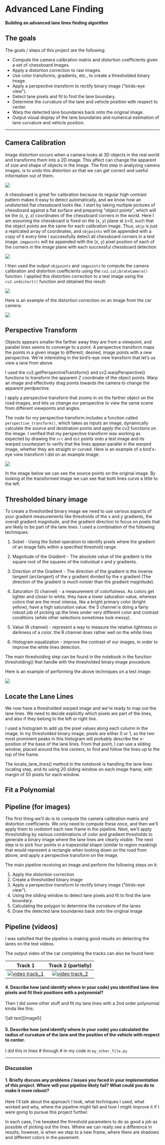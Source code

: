 # **Advanced Lane Finding**

**Building an advanced lane lines finding algorithm**

## The goals

The goals / steps of this project are the following:
* Compute the camera calibration matrix and distortion coefficients given a set of chessboard images.
* Apply a distortion correction to raw images.
* Use color transforms, gradients, etc., to create a thresholded binary image.
* Apply a perspective transform to rectify binary image ("birds-eye view").
* Detect lane pixels and fit to find the lane boundary.
* Determine the curvature of the lane and vehicle position with respect to center.
* Warp the detected lane boundaries back onto the original image.
* Output visual display of the lane boundaries and numerical estimation of lane curvature and vehicle position.

---

## Camera Calibration

Image distortion occurs when a camera looks at 3D objects in the real world and transforms them into a 2D image. This affect can change the apparent of size and shape of objects in the image. The first step in analyzing camera images, is to undo this distortion so that we can get correct and useful information out of them.

![]( https://github.com/shmulik-willinger/advanced_lane_finding/blob/master/readme_img/pinhole_camera_model.jpg?raw=true)

A chessboard is great for calibration because its regular high contrast pattern makes it easy to detect automatically, and we know how an undistorted flat chessboard looks like.
I start by taking multiple pictures of chessboard against a flat surface and preparing "object points", which will be the (x, y, z) coordinates of the chessboard corners in the world. Here I am assuming the chessboard is fixed on the (x, y) plane at z=0, such that the object points are the same for each calibration image. Thus, `objp` is just a replicated array of coordinates, and `objpoints` will be appended with a copy of it every time I successfully detect all chessboard corners in a test image. `imgpoints` will be appended with the (x, y) pixel position of each of the corners in the image plane with each successful chessboard detection.  

![]( https://github.com/shmulik-willinger/advanced_lane_finding/blob/master/readme_img/measuring_distortion.jpg?raw=true)

I then used the output `objpoints` and `imgpoints` to compute the camera calibration and distortion coefficients using the `cv2.calibrateCamera()` function. I applied this distortion correction to a test image using the `cv2.undistort()` function and obtained this result:

![]( https://github.com/shmulik-willinger/advanced_lane_finding/blob/master/readme_img/chessboard_undistorted.jpg?raw=true)

Here is an example of the distortion correction on an image from the car camera:

![]( https://github.com/shmulik-willinger/advanced_lane_finding/blob/master/readme_img/road_undistorted.jpg?raw=true)

## Perspective Transform

Objects appears smaller the farther away they are from a viewpoint, and parallel lines seems to converge to a point. A perspective transform maps the points in a given image to different, desired, image points with a new perspective. We're interesting in the bird’s-eye view transform that let’s us view a lane from above.

I used the cv2.getPerspectiveTransform() and cv2.warpPerspective() functions to transform the apparent Z coordinate of the object points. Warp an image and effectively drag points towards the camera to change the apparent perdpective.

I apply a perspective transform that zooms in on the farther object on the road images, and lets us change our perspective to view the same scene from different viewpoints and angles.

The code for my perspective transform includes a function called `perspective_transform()`, which takes as inputs an image, dynamically calculate the source and destination points and apply the cv2 functions on the image. I verified that my perspective transform was working as expected by drawing the `src` and `dst` points onto a test image and its warped counterpart to verify that the lines appear parallel in the warped image, whether they are straight or curved.
Here is an example of a bird's-eye view transform I did on an example image:

![]( https://github.com/shmulik-willinger/advanced_lane_finding/blob/master/readme_img/perspective_transform.jpg?raw=true)

In the image below we can see the source points on the original image.
By looking at the transformed image we can see that both lines curve a little to the left.

## Thresholded binary image

To create a thresholded binary image we need to use various aspects of your gradient measurements like thresholds of the x and y gradients, the overall gradient magnitude, and the gradient direction to focus on pixels that are likely to be part of the lane lines. I used a combination of the following techniques:

1. Sobel - Using the Sobel operation to identify pixels where the gradient of an image falls within a specified threshold range.

2. Magnitude of the Gradient - The absolute value of the gradient is the square root of the squares of the individual x and y gradients.

3. Direction of the Gradient - The direction of the gradient is the inverse tangent (arctangent) of the y gradient divided by the x gradient (The direction of the gradient is much noisier than the gradient magnitude).

4. Saturation (S channel) - a measurement of colorfulness. As colors get lighter and closer to white, they have a lower saturation value, whereas colors that are the most intense, like a bright primary color (bright yellow), have a high saturation value. the S channel is doing a fairly robust job of picking up the lines under very different color and contrast conditions (while other selections sometimes look messy).

5. Value (R channel) - represent a way to measure the relative lightness or darkness of a color. the R channel does rather well on the white lines

6. Histogram equalization - improve the contrast of our images, in order to improve the white lines detection.

The main thresholding step can be found in the notebook in the function thresholding() that handle with the thresholded binary image procedure.

Here is an example of performing the above techniques on a test image:

![]( https://github.com/shmulik-willinger/advanced_lane_finding/blob/master/readme_img/thresholding_samples.jpg?raw=true)

## Locate the Lane Lines

We now have a thresholded warped image and we're ready to map out the lane lines.
We need to decide explicitly which pixels are part of the lines, and also if they  belong to the left or right line.

I used a histogram to add up the pixel values along each column in the image. In my thresholded binary image, pixels are either 0 or 1, so the two most prominent peaks in this histogram will probably describe the x-position of the base of the lane lines. From that point, I can use a sliding window, placed around the line centers, to find and follow the lines up to the top of the frame.

The locate_lane_lines() method in the notebook is handling the lane lines locating step, and its using 20 sliding window on each image frame, with margin of 50 pixels for each window.

## Fit a Polynomial


## Pipeline (for images)

 The first thing we'll do is to compute the camera calibration matrix and distortion coefficients. We only need to compute these once, and then we'll apply them to undistort each new frame in the pipeline. Next, we'll apply thresholding by various combinations of color and gradient thresholds to generate a binary image where the lane lines are clearly visible. The next step is to pick four points in a trapezoidal shape (similar to region masking) that would represent a rectangle when looking down on the road from above, and apply a perspective transform on the image.

The main pipeline receiving an image and perform the following steps on it:
1. Apply the distortion correction
2. Create a thresholded binary image
3. Apply a perspective transform to rectify binary image ("birds-eye view").
4. Using the sliding window to detect lane pixels and fit to find the lane boundary.
5. Calculating the polygon to determine the curvature of the lanes
6. Draw the detected lane boundaries back onto the original image



## Pipeline (videos)

I was satisfied that the pipeline is making good results on detecting the lanes on the test videos.

The output video of the car completing the tracks can also be found here:

Track 1  |  Track 2 (partially)
:-------------------------:|:-------------------------:
[![video track_1](https://github.com/shmulik-willinger/behavioral_cloning/blob/master/readme_img/behavioral_cloning_simulator_track_1.gif)](http://www.youtube.com/watch?v=fIvBNRCIY4U)  |  [![video track_2](https://github.com/shmulik-willinger/behavioral_cloning/blob/master/readme_img/behavioral_cloning_simulator_track_2.gif)](http://www.youtube.com/watch?v=A1280XlpITA)


#### 4. Describe how (and identify where in your code) you identified lane-line pixels and fit their positions with a polynomial?

Then I did some other stuff and fit my lane lines with a 2nd order polynomial kinda like this:

![alt text][image5]

#### 5. Describe how (and identify where in your code) you calculated the radius of curvature of the lane and the position of the vehicle with respect to center.

I did this in lines # through # in my code in `my_other_file.py`


---

### Discussion

#### 1. Briefly discuss any problems / issues you faced in your implementation of this project.  Where will your pipeline likely fail?  What could you do to make it more robust?

Here I'll talk about the approach I took, what techniques I used, what worked and why, where the pipeline might fail and how I might improve it if I were going to pursue this project further.  

In each case, I've tweaked the threshold parameters to do as good a job as possible of picking out the lines. Where we can really see a difference in results, however, is when we step to a new frame, where there are shadows and different colors in the pavement.
